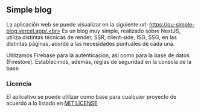 ## Simple blog

La aplicación web se puede visualizar en la siguiente url: https://pu-simple-blog.vercel.app/.<br>
Es un blog muy simple, realizado sobre NextJS, utiliza distintas técnicas de render, SSR, client-side, ISG, SSG, en las distintas páginas, acorde a las necesidades puntuales de cada una.

Utilizamos Firebase para la autenticación, así como para la base de datos (Firestore). Establecimos, además, reglas de seguridad en la consola de la base.

### Licencia

El aplicativo se puede utilizar como base para cualquier proyecto de acuerdo a lo listado en [MIT LICENSE](http://github.com/felicandalc/blo/LICENSE.md)
